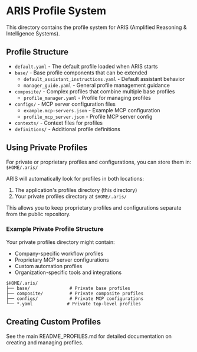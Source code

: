 # ARIS Profile System

This directory contains the profile system for ARIS (Amplified Reasoning & Intelligence Systems).

## Profile Structure

- `default.yaml` - The default profile loaded when ARIS starts
- `base/` - Base profile components that can be extended
  - `default_assistant_instructions.yaml` - Default assistant behavior
  - `manager_guide.yaml` - General profile management guidance
- `composite/` - Complex profiles that combine multiple base profiles
  - `profile_manager.yaml` - Profile for managing profiles
- `configs/` - MCP server configuration files
  - `example.mcp-servers.json` - Example MCP configuration
  - `profile_mcp_server.json` - Profile MCP server config
- `contexts/` - Context files for profiles
- `definitions/` - Additional profile definitions

## Using Private Profiles

For private or proprietary profiles and configurations, you can store them in:
`$HOME/.aris/`

ARIS will automatically look for profiles in both locations:
1. The application's profiles directory (this directory)
2. Your private profiles directory at `$HOME/.aris/`

This allows you to keep proprietary profiles and configurations separate from the public repository.

### Example Private Profile Structure

Your private profiles directory might contain:
- Company-specific workflow profiles
- Proprietary MCP server configurations
- Custom automation profiles
- Organization-specific tools and integrations

```
$HOME/.aris/
├── base/               # Private base profiles
├── composite/          # Private composite profiles  
├── configs/            # Private MCP configurations
└── *.yaml             # Private top-level profiles
```

## Creating Custom Profiles

See the main README_PROFILES.md for detailed documentation on creating and managing profiles.